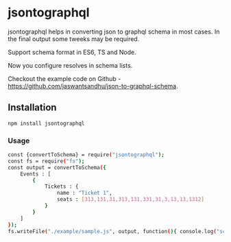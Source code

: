 # jsontographql

jsontographql helps in converting json to graphql schema in most cases. In the final output some tweeks may be required.

Support schema format in ES6, TS and Node.

Now you configure resolves in schema lists.

Checkout the example code on Github - https://github.com/jaswantsandhu/json-to-graphql-schema.

## Installation 

`npm install jsontographql`

### Usage

```sh
const {convertToSchema} = require("jsontographql");
const fs = require("fs");
const output = convertToSchema({
    Events : [
        {
            Tickets : {
                name : "Ticket 1",
                seats : [313,131,31,313,131,331,31,3,13,13,1312]
            }
        }
    ]
});
fs.writeFile("./example/sample.js", output, function(){ console.log("schema file created.") });```
